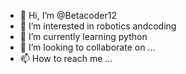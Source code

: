 - 👋 Hi, I’m @Betacoder12
- 👀 I’m interested in robotics andcoding
- 🌱 I’m currently learning python
- 💞️ I’m looking to collaborate on ...
- 📫 How to reach me ...

<!---
Betacoder12/Betacoder12 is a ✨ special ✨ repository because its `README.md` (this file) appears on your GitHub profile.
You can click the Preview link to take a look at your changes.
--->
